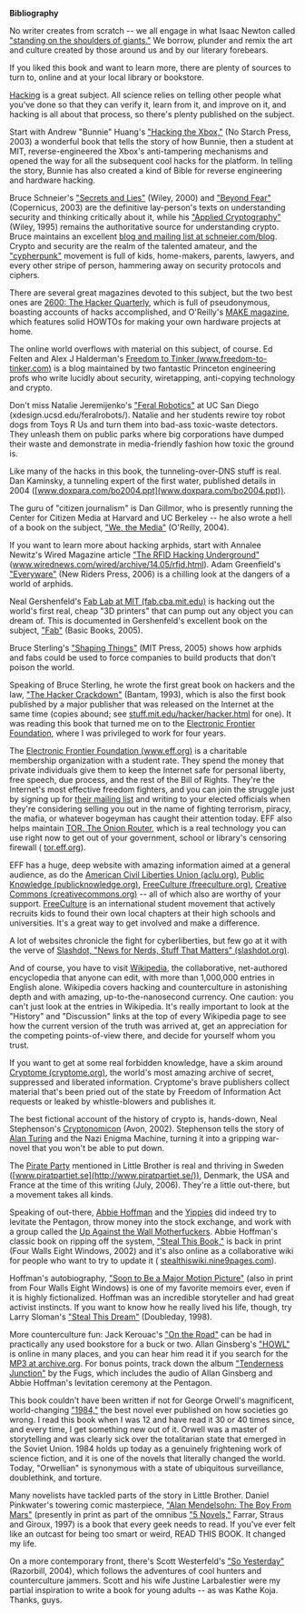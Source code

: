 **Bibliography**

No writer creates from scratch -- we all engage in what Isaac Newton called ["standing on the shoulders of giants."](http://en.wikiquote.org/wiki/Isaac_Newton) We borrow, plunder and remix the art and culture created by those around us and by our literary forebears.  

If you liked this book and want to learn more, there are plenty of sources to turn to, online and at your local library or bookstore.  

[Hacking](http://en.wikipedia.org/wiki/Hacker_%28free_and_open_source_software%29) is a great subject. All science relies on telling other people what you've done so that they can verify it, learn from it, and improve on it, and hacking is all about that process, so there's plenty published on the subject.  

Start with Andrew "Bunnie" Huang's ["Hacking the Xbox,"](http://www.amazon.com/Hacking-Xbox-Introduction-Reverse-Engineering/dp/1593270291) (No Starch Press, 2003) a wonderful book that tells the story of how Bunnie, then a student at MIT, reverse-engineered the Xbox's anti-tampering mechanisms and opened the way for all the subsequent cool hacks for the platform. In telling the story, Bunnie has also created a kind of Bible for reverse engineering and hardware hacking.  

Bruce Schneier's ["Secrets and Lies"](http://www.amazon.com/exec/obidos/ASIN/0471453803/downandoutint-20) (Wiley, 2000) and ["Beyond Fear"](http://www.amazon.com/exec/obidos/ASIN/0387026207/downandoutint-20) (Copernicus, 2003) are the definitive lay-person's texts on understanding security and thinking critically about it, while his ["Applied Cryptography"](http://www.amazon.com/exec/obidos/ASIN/0471117099/downandoutint-20) (Wiley, 1995) remains the authoritative source for understanding crypto. Bruce maintains an excellent [blog and mailing list at schneier.com/blog](http://schneier.com/blog/). Crypto and security are the realm of the talented amateur, and the ["cypherpunk"](http://en.wikipedia.org/wiki/Cypherpunks) movement is full of kids, home-makers, parents, lawyers, and every other stripe of person, hammering away on security protocols and ciphers.  

There are several great magazines devoted to this subject, but the two best ones are [2600: The Hacker Quarterly](http://www.2600.com/), which is full of pseudonymous, boasting accounts of hacks accomplished, and O'Reilly's [MAKE magazine](http://www.makezine.com/), which features solid HOWTOs for making your own hardware projects at home.  

The online world overflows with material on this subject, of course. Ed Felten and Alex J Halderman's [Freedom to Tinker (www.freedom-to-tinker.com)](http://www.freedom-to-tinker.com/) is a blog maintained by two fantastic Princeton engineering profs who write lucidly about security, wiretapping, anti-copying technology and crypto.  

Don't miss Natalie Jeremijenko's ["Feral Robotics"](http://www.nyu.edu/projects/xdesign/) at UC San Diego (xdesign.ucsd.edu/feralrobots/). Natalie and her students rewire toy robot dogs from Toys R Us and turn them into bad-ass toxic-waste detectors. They unleash them on public parks where big corporations have dumped their waste and demonstrate in media-friendly fashion how toxic the ground is.  

Like many of the hacks in this book, the tunneling-over-DNS stuff is real. Dan Kaminsky, a tunneling expert of the first water, published details in 2004 ([www.doxpara.com/bo2004.ppt](www.doxpara.com/bo2004.ppt)).  

The guru of "citizen journalism" is Dan Gillmor, who is presently running the Center for Citizen Media at Harvard and UC Berkeley -- he also wrote a hell of a book on the subject, ["We, the Media"](http://www.amazon.com/exec/obidos/ASIN/0596102275/downandoutint-20) (O'Reilly, 2004).  

If you want to learn more about hacking arphids, start with Annalee Newitz's Wired Magazine article ["The RFID Hacking Underground"](http://www.wired.com/wired/archive/14.05/rfid.html) (www.wirednews.com/wired/archive/14.05/rfid.html). Adam Greenfield's ["Everyware"](http://www.amazon.com/exec/obidos/ASIN/0321384016/downandoutint-20) (New Riders Press, 2006) is a chilling look at the dangers of a world of arphids.  

Neal Gershenfeld's [Fab Lab at MIT (fab.cba.mit.edu)](http://fab.cba.mit.edu/) is hacking out the world's first real, cheap "3D printers" that can pump out any object you can dream of. This is documented in Gershenfeld's excellent book on the subject, ["Fab"](http://www.amazon.com/exec/obidos/ASIN/0465027466/downandoutint-20) (Basic Books, 2005).  

Bruce Sterling's ["Shaping Things"](http://www.amazon.com/exec/obidos/ASIN/0262693267/downandoutint-20) (MIT Press, 2005) shows how arphids and fabs could be used to force companies to build products that don't poison the world.  

Speaking of Bruce Sterling, he wrote the first great book on hackers and the law, ["The Hacker Crackdown"](http://www.amazon.com/exec/obidos/ASIN/055356370/downandoutint-20) (Bantam, 1993), which is also the first book published by a major publisher that was released on the Internet at the same time (copies abound; see [stuff.mit.edu/hacker/hacker.html](http://stuff.mit.edu/hacker/hacker.html) for one). It was reading this book that turned me on to the [Electronic Frontier Foundation](http://www.eff.org/), where I was privileged to work for four years.  

The [Electronic Frontier Foundation (www.eff.org)](http://www.eff.org/) is a charitable membership organization with a student rate. They spend the money that private individuals give them to keep the Internet safe for personal liberty, free speech, due process, and the rest of the Bill of Rights. They're the Internet's most effective freedom fighters, and you can join the struggle just by signing up for [their mailing list](http://w2.eff.org/effector/) and writing to your elected officials when they're considering selling you out in the name of fighting terrorism, piracy, the mafia, or whatever bogeyman has caught their attention today. EFF also helps maintain [TOR, The Onion Router](http://www.torproject.org/), which is a real technology you can use right now to get out of your government, school or library's censoring firewall ( [tor.eff.org](http://www.torproject.org/)).  

EFF has a huge, deep website with amazing information aimed at a general audience, as do the [American Civil Liberties Union (aclu.org)](http://aclu.org/), [Public Knowledge (publicknowledge.org)](http://www.publicknowledge.org/), [FreeCulture (freeculture.org)](http://freeculture.org/), [Creative Commons (creativecommons.org)](http://creativecommons.org/) -- all of which also are worthy of your support. [FreeCulture](http://freeculture.org/) is an international student movement that actively recruits kids to found their own local chapters at their high schools and universities. It's a great way to get involved and make a difference.  

A lot of websites chronicle the fight for cyberliberties, but few go at it with the verve of [Slashdot, "News for Nerds, Stuff That Matters" (slashdot.org)](http://slashdot.org/).  

And of course, you have to visit [Wikipedia](http://www.wikipedia.org/), the collaborative, net-authored encyclopedia that anyone can edit, with more than 1,000,000 entries in English alone. Wikipedia covers hacking and counterculture in astonishing depth and with amazing, up-to-the-nanosecond currency. One caution: you can't just look at the entries in Wikipedia. It's really important to look at the "History" and "Discussion" links at the top of every Wikipedia page to see how the current version of the truth was arrived at, get an appreciation for the competing points-of-view there, and decide for yourself whom you trust.  

If you want to get at some real forbidden knowledge, have a skim around [Cryptome (cryptome.org)](http://cryptome.org/), the world's most amazing archive of secret, suppressed and liberated information. Cryptome's brave publishers collect material that's been pried out of the state by Freedom of Information Act requests or leaked by whistle-blowers and publishes it.  

The best fictional account of the history of crypto is, hands-down, Neal Stephenson's [Cryptonomicon](http://www.amazon.com/exec/obidos/ASIN/0060512806/downandoutint-20) (Avon, 2002). Stephenson tells the story of [Alan Turing](http://en.wikipedia.org/wiki/Alan_Turing) and the Nazi Enigma Machine, turning it into a gripping war-novel that you won't be able to put down.  

The [Pirate Party](http://en.wikipedia.org/wiki/Pirate_Party) mentioned in Little Brother is real and thriving in Sweden ([www.piratpartiet.se](http://www.piratpartiet.se/)), Denmark, the USA and France at the time of this writing (July, 2006). They're a little out-there, but a movement takes all kinds.  

Speaking of out-there, [Abbie Hoffman](http://en.wikipedia.org/wiki/Abbie_Hoffman) and the [Yippies](http://en.wikipedia.org/wiki/Yippie) did indeed try to levitate the Pentagon, throw money into the stock exchange, and work with a group called the [Up Against the Wall Motherfuckers](http://en.wikipedia.org/wiki/Up_Against_the_Wall_Motherfuckers). Abbie Hoffman's classic book on ripping off the system, ["Steal This Book,"](http://www.amazon.com/exec/obidos/ASIN/156858217/downandoutint-20) is back in print (Four Walls Eight Windows, 2002) and it's also online as a collaborative wiki for people who want to try to update it ( [stealthiswiki.nine9pages.com](http://wiki.stealthiswiki.org/wiki/Main_Page)).  

Hoffman's autobiography, ["Soon to Be a Major Motion Picture"](http://www.amazon.com/exec/obidos/ASIN/0399505032/downandoutint-20) (also in print from Four Walls Eight Windows) is one of my favorite memoirs ever, even if it is highly fictionalized. Hoffman was an incredible storyteller and had great activist instincts. If you want to know how he really lived his life, though, try Larry Sloman's ["Steal This Dream"](http://www.amazon.com/exec/obidos/ASIN/0385411626/downandoutint-20) (Doubleday, 1998).  

More counterculture fun: Jack Kerouac's ["On the Road"](http://www.amazon.com/exec/obidos/ASIN/0140042598/downandoutint-20) can be had in practically any used bookstore for a buck or two. Allan Ginsberg's ["HOWL"](http://www.amazon.com/exec/obidos/ASIN/0872860175/downandoutint-20) is online in many places, and you can hear him read it if you search for the [MP3 at archive.org](http://www.archive.org/details/naropa_anne_waldman_and_allen_ginsberg). For bonus points, track down the album ["Tenderness Junction"](http://www.amazon.com/exec/obidos/ASIN/B000O77L56/downandoutint-20) by the Fugs, which includes the audio of Allan Ginsberg and Abbie Hoffman's levitation ceremony at the Pentagon.  

This book couldn't have been written if not for George Orwell's magnificent, world-changing ["1984,"](http://www.amazon.com/exec/obidos/ASIN/0451524934/downandoutint-20) the best novel ever published on how societies go wrong. I read this book when I was 12 and have read it 30 or 40 times since, and every time, I get something new out of it. Orwell was a master of storytelling and was clearly sick over the totalitarian state that emerged in the Soviet Union. 1984 holds up today as a genuinely frightening work of science fiction, and it is one of the novels that literally changed the world. Today, "Orwellian" is synonymous with a state of ubiquitous surveillance, doublethink, and torture.  

Many novelists have tackled parts of the story in Little Brother. Daniel Pinkwater's towering comic masterpiece, ["Alan Mendelsohn: The Boy From Mars"](http://en.wikipedia.org/wiki/Alan_Mendelsohn,_the_Boy_from_Mars) (presently in print as part of the omnibus ["5 Novels,"](http://www.amazon.com/exec/obidos/ASIN/0374423296/downandoutint-20) Farrar, Straus and Giroux, 1997) is a book that every geek needs to read. If you've ever felt like an outcast for being too smart or weird, READ THIS BOOK. It changed my life.  

On a more contemporary front, there's Scott Westerfeld's ["So Yesterday"](http://www.amazon.com/So-Yesterday-Scott-Westerfeld/dp/1595140328/ref=sr_1_1?ie=UTF8&s=books&qid=1219360144&sr=1-1) (Razorbill, 2004), which follows the adventures of cool hunters and counterculture jammers. Scott and his wife Justine Larbalestier were my partial inspiration to write a book for young adults -- as was Kathe Koja. Thanks, guys.
